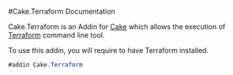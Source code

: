 #Cake.Terraform Documentation

Cake.Terraform is an Addin for [Cake][0] which allows the execution of [Terraform][1] command line tool.

To use this addin, you will require to have Terraform installed. 

```csharp
#addin Cake.Terraform
```

[0]: http://cakebuild.net/
[1]: https://www.terraform.io/
